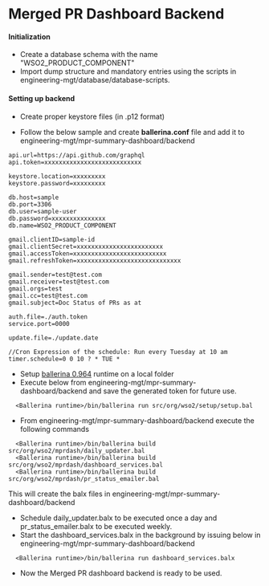 # Merged PR Dashboard Backend

#### Initialization

- Create a database schema with the name "WSO2_PRODUCT_COMPONENT"
- Import dump structure and mandatory entries using the scripts in engineering-mgt/database/database-scripts.

#### Setting up backend

- Create proper keystore files (in .p12 format) 
 
- Follow the below sample and create **ballerina.conf** file and add it to engineering-mgt/mpr-summary-dashboard/backend

```
api.url=https://api.github.com/graphql
api.token=xxxxxxxxxxxxxxxxxxxxxxxxxxx

keystore.location=xxxxxxxxx
keystore.password=xxxxxxxxx

db.host=sample
db.port=3306
db.user=sample-user
db.password=xxxxxxxxxxxxxxx
db.name=WSO2_PRODUCT_COMPONENT

gmail.clientID=sample-id
gmail.clientSecret=xxxxxxxxxxxxxxxxxxxxxxxx
gmail.accessToken=xxxxxxxxxxxxxxxxxxxxxxxxxx
gmail.refreshToken=xxxxxxxxxxxxxxxxxxxxxxxxxxxxx

gmail.sender=test@test.com
gmail.receiver=test@test.com
gmail.orgs=test
gmail.cc=test@test.com
gmail.subject=Doc Status of PRs as at

auth.file=./auth.token
service.port=0000

update.file=./update.date

//Cron Expression of the schedule: Run every Tuesday at 10 am
timer.schedule=0 0 10 ? * TUE *
```

- Setup [ballerina 0.964](https://drive.google.com/drive/folders/1mafkQ1zc4ZuxsgWwAll7Svdxhy7q5UkP) runtime on a local folder
- Execute below from engineering-mgt/mpr-summary-dashboard/backend and save the generated token for future use.
```
  <Ballerina runtime>/bin/ballerina run src/org/wso2/setup/setup.bal
``` 


- From engineering-mgt/mpr-summary-dashboard/backend execute the following commands
```
  <Ballerina runtime>/bin/ballerina build src/org/wso2/mprdash/daily_updater.bal
  <Ballerina runtime>/bin/ballerina build src/org/wso2/mprdash/dashboard_services.bal
  <Ballerina runtime>/bin/ballerina build src/org/wso2/mprdash/pr_status_emailer.bal
```
This will create the balx files in engineering-mgt/mpr-summary-dashboard/backend

- Schedule daily_updater.balx to be executed once a day and pr_status_emailer.balx to be executed weekly.
- Start the dashboard_services.balx in the background by issuing below in engineering-mgt/mpr-summary-dashboard/backend
``` 
  <Ballerina runtime>/bin/ballerina run dashboard_services.balx
```
- Now the Merged PR dashboard backend is ready to be used. 

